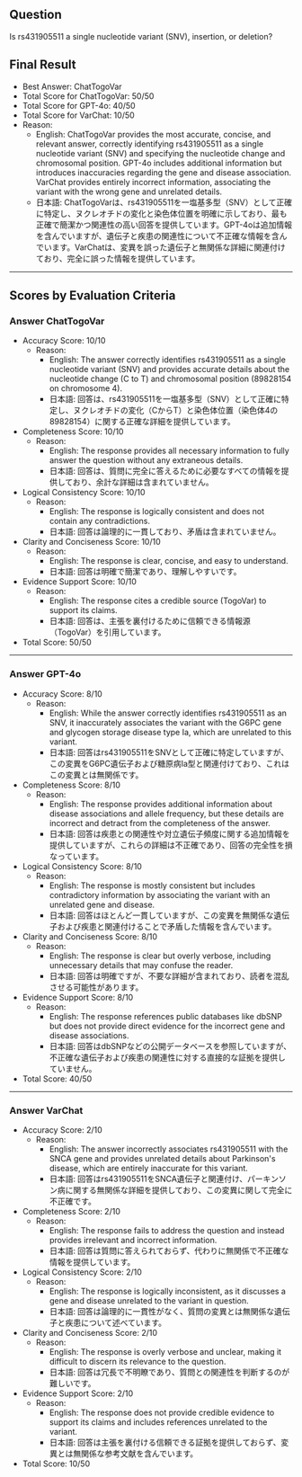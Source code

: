 ## Question

Is rs431905511 a single nucleotide variant (SNV), insertion, or deletion?

## Final Result

- Best Answer: ChatTogoVar
- Total Score for ChatTogoVar: 50/50
- Total Score for GPT-4o: 40/50
- Total Score for VarChat: 10/50
- Reason:
  - English: ChatTogoVar provides the most accurate, concise, and relevant answer, correctly identifying rs431905511 as a single nucleotide variant (SNV) and specifying the nucleotide change and chromosomal position. GPT-4o includes additional information but introduces inaccuracies regarding the gene and disease association. VarChat provides entirely incorrect information, associating the variant with the wrong gene and unrelated details.
  - 日本語: ChatTogoVarは、rs431905511を一塩基多型（SNV）として正確に特定し、ヌクレオチドの変化と染色体位置を明確に示しており、最も正確で簡潔かつ関連性の高い回答を提供しています。GPT-4oは追加情報を含んでいますが、遺伝子と疾患の関連性について不正確な情報を含んでいます。VarChatは、変異を誤った遺伝子と無関係な詳細に関連付けており、完全に誤った情報を提供しています。

---

## Scores by Evaluation Criteria

### Answer ChatTogoVar
- Accuracy Score: 10/10
  - Reason: 
    - English: The answer correctly identifies rs431905511 as a single nucleotide variant (SNV) and provides accurate details about the nucleotide change (C to T) and chromosomal position (89828154 on chromosome 4).
    - 日本語: 回答は、rs431905511を一塩基多型（SNV）として正確に特定し、ヌクレオチドの変化（CからT）と染色体位置（染色体4の89828154）に関する正確な詳細を提供しています。
- Completeness Score: 10/10
  - Reason: 
    - English: The response provides all necessary information to fully answer the question without any extraneous details.
    - 日本語: 回答は、質問に完全に答えるために必要なすべての情報を提供しており、余計な詳細は含まれていません。
- Logical Consistency Score: 10/10
  - Reason: 
    - English: The response is logically consistent and does not contain any contradictions.
    - 日本語: 回答は論理的に一貫しており、矛盾は含まれていません。
- Clarity and Conciseness Score: 10/10
  - Reason: 
    - English: The response is clear, concise, and easy to understand.
    - 日本語: 回答は明確で簡潔であり、理解しやすいです。
- Evidence Support Score: 10/10
  - Reason: 
    - English: The response cites a credible source (TogoVar) to support its claims.
    - 日本語: 回答は、主張を裏付けるために信頼できる情報源（TogoVar）を引用しています。
- Total Score: 50/50

---

### Answer GPT-4o
- Accuracy Score: 8/10
  - Reason: 
    - English: While the answer correctly identifies rs431905511 as an SNV, it inaccurately associates the variant with the G6PC gene and glycogen storage disease type Ia, which are unrelated to this variant.
    - 日本語: 回答はrs431905511をSNVとして正確に特定していますが、この変異をG6PC遺伝子および糖原病Ia型と関連付けており、これはこの変異とは無関係です。
- Completeness Score: 8/10
  - Reason: 
    - English: The response provides additional information about disease associations and allele frequency, but these details are incorrect and detract from the completeness of the answer.
    - 日本語: 回答は疾患との関連性や対立遺伝子頻度に関する追加情報を提供していますが、これらの詳細は不正確であり、回答の完全性を損なっています。
- Logical Consistency Score: 8/10
  - Reason: 
    - English: The response is mostly consistent but includes contradictory information by associating the variant with an unrelated gene and disease.
    - 日本語: 回答はほとんど一貫していますが、この変異を無関係な遺伝子および疾患と関連付けることで矛盾した情報を含んでいます。
- Clarity and Conciseness Score: 8/10
  - Reason: 
    - English: The response is clear but overly verbose, including unnecessary details that may confuse the reader.
    - 日本語: 回答は明確ですが、不要な詳細が含まれており、読者を混乱させる可能性があります。
- Evidence Support Score: 8/10
  - Reason: 
    - English: The response references public databases like dbSNP but does not provide direct evidence for the incorrect gene and disease associations.
    - 日本語: 回答はdbSNPなどの公開データベースを参照していますが、不正確な遺伝子および疾患の関連性に対する直接的な証拠を提供していません。
- Total Score: 40/50

---

### Answer VarChat
- Accuracy Score: 2/10
  - Reason: 
    - English: The answer incorrectly associates rs431905511 with the SNCA gene and provides unrelated details about Parkinson's disease, which are entirely inaccurate for this variant.
    - 日本語: 回答はrs431905511をSNCA遺伝子と関連付け、パーキンソン病に関する無関係な詳細を提供しており、この変異に関して完全に不正確です。
- Completeness Score: 2/10
  - Reason: 
    - English: The response fails to address the question and instead provides irrelevant and incorrect information.
    - 日本語: 回答は質問に答えられておらず、代わりに無関係で不正確な情報を提供しています。
- Logical Consistency Score: 2/10
  - Reason: 
    - English: The response is logically inconsistent, as it discusses a gene and disease unrelated to the variant in question.
    - 日本語: 回答は論理的に一貫性がなく、質問の変異とは無関係な遺伝子と疾患について述べています。
- Clarity and Conciseness Score: 2/10
  - Reason: 
    - English: The response is overly verbose and unclear, making it difficult to discern its relevance to the question.
    - 日本語: 回答は冗長で不明瞭であり、質問との関連性を判断するのが難しいです。
- Evidence Support Score: 2/10
  - Reason: 
    - English: The response does not provide credible evidence to support its claims and includes references unrelated to the variant.
    - 日本語: 回答は主張を裏付ける信頼できる証拠を提供しておらず、変異とは無関係な参考文献を含んでいます。
- Total Score: 10/50